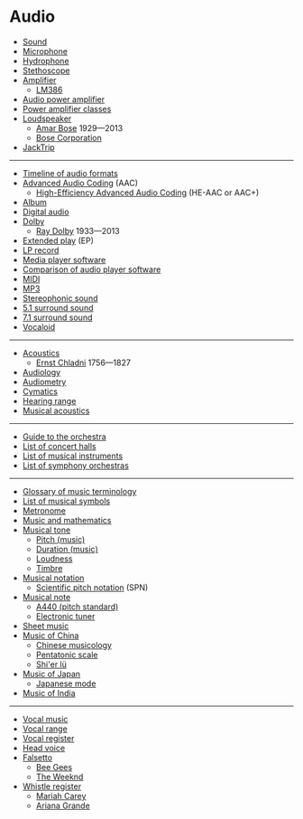 # Audio
* [Sound](https://en.wikipedia.org/wiki/Sound)
* [Microphone](https://en.wikipedia.org/wiki/Microphone)
* [Hydrophone](https://en.wikipedia.org/wiki/Hydrophone)
* [Stethoscope](https://en.wikipedia.org/wiki/Stethoscope)
* [Amplifier](https://en.wikipedia.org/wiki/Amplifier)
  * [LM386](https://en.wikipedia.org/wiki/LM386)
* [Audio power amplifier](https://en.wikipedia.org/wiki/Audio_power_amplifier)
* [Power amplifier classes](https://en.wikipedia.org/wiki/Power_amplifier_classes)
* [Loudspeaker](https://en.wikipedia.org/wiki/Loudspeaker)
  * [Amar Bose](https://en.wikipedia.org/wiki/Amar_Bose) 1929&mdash;2013
  * [Bose Corporation](https://en.wikipedia.org/wiki/Bose_Corporation)
* [JackTrip](https://jacktrip.github.io/jacktrip/)
---
* [Timeline of audio formats](https://en.wikipedia.org/wiki/Timeline_of_audio_formats)
* [Advanced Audio Coding](https://en.wikipedia.org/wiki/Advanced_Audio_Coding) (AAC)
  * [High-Efficiency Advanced Audio Coding](https://en.wikipedia.org/wiki/High-Efficiency_Advanced_Audio_Coding) (HE-AAC or AAC+)
* [Album](https://en.wikipedia.org/wiki/Album)
* [Digital audio](https://en.wikipedia.org/wiki/Digital_audio)
* [Dolby](https://en.wikipedia.org/wiki/Dolby)
  * [Ray Dolby](https://en.wikipedia.org/wiki/Ray_Dolby) 1933&mdash;2013
* [Extended play](https://en.wikipedia.org/wiki/Extended_play) (EP)
* [LP record](https://en.wikipedia.org/wiki/LP_record)
* [Media player software](https://en.wikipedia.org/wiki/Media_player_software)
* [Comparison of audio player software](https://en.wikipedia.org/wiki/Comparison_of_audio_player_software)
* [MIDI](https://en.wikipedia.org/wiki/MIDI)
* [MP3](https://en.wikipedia.org/wiki/MP3)
* [Stereophonic sound](https://en.wikipedia.org/wiki/Stereophonic_sound)
* [5.1 surround sound](https://en.wikipedia.org/wiki/5.1_surround_sound)
* [7.1 surround sound](https://en.wikipedia.org/wiki/7.1_surround_sound)
* [Vocaloid](https://en.wikipedia.org/wiki/Vocaloid)
---
* [Acoustics](https://en.wikipedia.org/wiki/Acoustics)
  * [Ernst Chladni](https://en.wikipedia.org/wiki/Ernst_Chladni) 1756&mdash;1827
* [Audiology](https://en.wikipedia.org/wiki/Audiology)
* [Audiometry](https://en.wikipedia.org/wiki/Audiometry)
* [Cymatics](https://en.wikipedia.org/wiki/Cymatics)
* [Hearing range](https://en.wikipedia.org/wiki/Hearing_range)
* [Musical acoustics](https://en.wikipedia.org/wiki/Musical_acoustics)
---
* [Guide to the orchestra](https://www.minnesotaorchestra.org/community-education/educators-families/resources/guide/)
* [List of concert halls](https://en.wikipedia.org/wiki/List_of_concert_halls)
* [List of musical instruments](https://en.wikipedia.org/wiki/List_of_musical_instruments)
* [List of symphony orchestras](https://en.wikipedia.org/wiki/List_of_symphony_orchestras)
---
* [Glossary of music terminology](https://en.wikipedia.org/wiki/Glossary_of_music_terminology)
* [List of musical symbols](https://en.wikipedia.org/wiki/List_of_musical_symbols)
* [Metronome](https://en.wikipedia.org/wiki/Metronome)
* [Music and mathematics](https://en.wikipedia.org/wiki/Music_and_mathematics)
* [Musical tone](https://en.wikipedia.org/wiki/Musical_tone)
  * [Pitch (music)](https://en.wikipedia.org/wiki/Pitch_(music))
  * [Duration (music)](https://en.wikipedia.org/wiki/Duration_(music))
  * [Loudness](https://en.wikipedia.org/wiki/Loudness)
  * [Timbre](https://en.wikipedia.org/wiki/Timbre)
* [Musical notation](https://en.wikipedia.org/wiki/Musical_notation)
  * [Scientific pitch notation](https://en.wikipedia.org/wiki/Scientific_pitch_notation) (SPN)
* [Musical note](https://en.wikipedia.org/wiki/Musical_note)
  * [A440 (pitch standard)](https://en.wikipedia.org/wiki/A440_(pitch_standard))
  * [Electronic tuner](https://en.wikipedia.org/wiki/Electronic_tuner)
* [Sheet music](https://en.wikipedia.org/wiki/Sheet_music)
* [Music of China](https://en.wikipedia.org/wiki/Music_of_China)
  * [Chinese musicology](https://en.wikipedia.org/wiki/Chinese_musicology)
  * [Pentatonic scale](https://en.wikipedia.org/wiki/Pentatonic_scale)
  * [Shi'er lü](https://en.wikipedia.org/wiki/Shi%27er_l%C3%BC)
* [Music of Japan](https://en.wikipedia.org/wiki/Music_of_Japan)
  * [Japanese mode](https://en.wikipedia.org/wiki/Japanese_mode)
* [Music of India](https://en.wikipedia.org/wiki/Music_of_India)
---
* [Vocal music](https://en.wikipedia.org/wiki/Vocal_music)
* [Vocal range](https://en.wikipedia.org/wiki/Vocal_range)
* [Vocal register](https://en.wikipedia.org/wiki/Vocal_register)
* [Head voice](https://en.wikipedia.org/wiki/Head_voice)
* [Falsetto](https://en.wikipedia.org/wiki/Falsetto)
  * [Bee Gees](https://en.wikipedia.org/wiki/Bee_Gees)
  * [The Weeknd](https://en.wikipedia.org/wiki/The_Weeknd)
* [Whistle register](https://en.wikipedia.org/wiki/Whistle_register)
  * [Mariah Carey](https://en.wikipedia.org/wiki/Mariah_Carey)
  * [Ariana Grande](https://en.wikipedia.org/wiki/Ariana_Grande)
